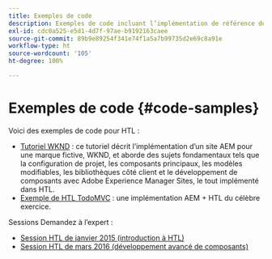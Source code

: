 ```yaml
---
title: Exemples de code
description: Exemples de code incluant l’implémentation de référence de We.Retail
exl-id: cdc0a525-e5d1-4d7f-97ae-b9192163caee
source-git-commit: 89b9e89254f341e74f1a5a7b99735d2e69c8a91e
workflow-type: ht
source-wordcount: '105'
ht-degree: 100%

---
```


# Exemples de code {#code-samples}

Voici des exemples de code pour HTL :

* [Tutoriel WKND](https://experienceleague.adobe.com/docs/experience-manager-learn/getting-started-wknd-tutorial-develop/overview.html?lang=fr) : ce tutoriel décrit l’implémentation d’un site AEM pour une marque fictive, WKND, et aborde des sujets fondamentaux tels que la configuration de projet, les composants principaux, les modèles modifiables, les bibliothèques côté client et le développement de composants avec Adobe Experience Manager Sites, le tout implémenté dans HTL.
* [Exemple de HTL TodoMVC](https://github.com/Adobe-Marketing-Cloud/aem-sightly-sample-todomvc) : une implémentation AEM + HTL du célèbre exercice.

Sessions Demandez à l’expert :

* [Session HTL de janvier 2015 (introduction à HTL)](http://scottsdigitalcommunity.blogspot.ca/2015/01/upcoming-sessions-of-ask-aem-community.html)
* [Session HTL de mars 2016 (développement avancé de composants)](http://scottsdigitalcommunity.blogspot.ca/2016/03/ask-aem-community-experts-deep-dive.html)
